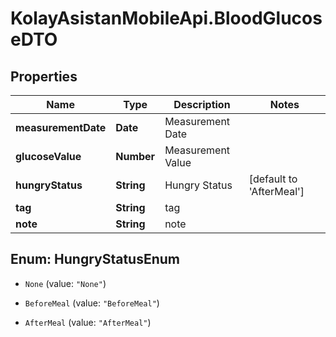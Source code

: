 # KolayAsistanMobileApi.BloodGlucoseDTO

## Properties

Name | Type | Description | Notes
------------ | ------------- | ------------- | -------------
**measurementDate** | **Date** | Measurement Date | 
**glucoseValue** | **Number** | Measurement Value | 
**hungryStatus** | **String** | Hungry Status | [default to &#39;AfterMeal&#39;]
**tag** | **String** | tag | 
**note** | **String** | note | 



## Enum: HungryStatusEnum


* `None` (value: `"None"`)

* `BeforeMeal` (value: `"BeforeMeal"`)

* `AfterMeal` (value: `"AfterMeal"`)




